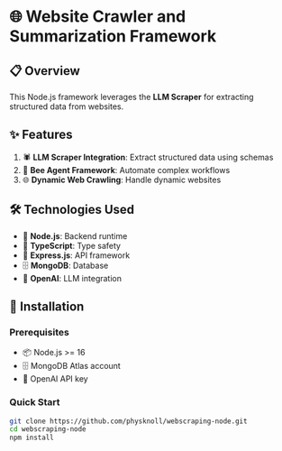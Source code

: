 # 🌐 **Website Crawler and Summarization Framework**

## 📋 **Overview**
This Node.js framework leverages the **LLM Scraper** for extracting structured data from websites.

## ✨ **Features**
1. 🕷️ **LLM Scraper Integration**: Extract structured data using schemas
2. 🤖 **Bee Agent Framework**: Automate complex workflows
3. 🌐 **Dynamic Web Crawling**: Handle dynamic websites

## 🛠️ **Technologies Used**
- 💚 **Node.js**: Backend runtime
- 📘 **TypeScript**: Type safety
- 🚀 **Express.js**: API framework
- 🗄️ **MongoDB**: Database
- 🤖 **OpenAI**: LLM integration

## 🚀 **Installation**

### Prerequisites
- 📦 Node.js >= 16
- 🗄️ MongoDB Atlas account
- 🔑 OpenAI API key

### Quick Start
```bash
git clone https://github.com/physknoll/webscraping-node.git
cd webscraping-node
npm install
```